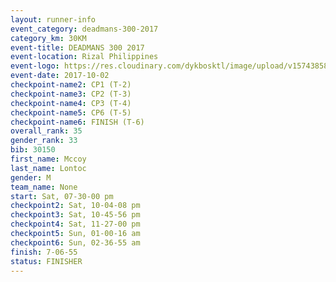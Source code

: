 ```yaml
---
layout: runner-info 
event_category: deadmans-300-2017 
category_km: 30KM 
event-title: DEADMANS 300 2017 
event-location: Rizal Philippines 
event-logo: https://res.cloudinary.com/dykbosktl/image/upload/v1574385898/Logo/2017-DM300-Logo_ljecaw.jpg 
event-date: 2017-10-02 
checkpoint-name2: CP1 (T-2) 
checkpoint-name3: CP2 (T-3) 
checkpoint-name4: CP3 (T-4) 
checkpoint-name5: CP6 (T-5) 
checkpoint-name6: FINISH (T-6) 
overall_rank: 35
gender_rank: 33
bib: 30150
first_name: Mccoy
last_name: Lontoc
gender: M
team_name: None
start: Sat, 07-30-00 pm
checkpoint2: Sat, 10-04-08 pm
checkpoint3: Sat, 10-45-56 pm
checkpoint4: Sat, 11-27-00 pm
checkpoint5: Sun, 01-00-16 am
checkpoint6: Sun, 02-36-55 am
finish: 7-06-55
status: FINISHER
---
```

